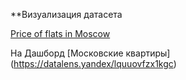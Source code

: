 ﻿**Визуализация датасета

[Price of flats in Moscow](https://www.kaggle.com/datasets/hugoncosta/price-of-flats-in-moscow)

На Дашборд [Московские квартиры] (https://datalens.yandex/lquuovfzx1kgc)
